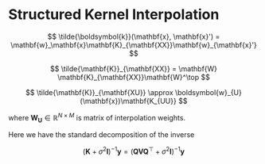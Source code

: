 # Structured Kernel Interpolation

$$
\tilde{\boldsymbol{k}}(\mathbf{x}, \mathbf{x}') = \mathbf{w}_\mathbf{x}\mathbf{K}_{\mathbf{XX}}\mathbf{w}_{\mathbf{x}'}
$$

$$
\tilde{\mathbf{K}}_{\mathbf{XX}} = \mathbf{W} \mathbf{K}_{\mathbf{XX}}\mathbf{W}^\top
$$

$$
\tilde{\mathbf{K}}_{\mathbf{XU}} \approx \boldsymbol{w}_{U}(\mathbf{x})\mathbf{K_{UU}}
$$

where $\mathbf{W_U} \in \mathbb{R}^{N \times M}$ is matrix of interpolation weights.

Here we have the standard decomposition of the inverse

$$
(\mathbf{K} + \sigma^2 \mathbf{I})^{-1}\mathbf{y} = (\mathbf{QVQ}^\top + \sigma^2\mathbf{I})^{-1}\mathbf{y}
$$
